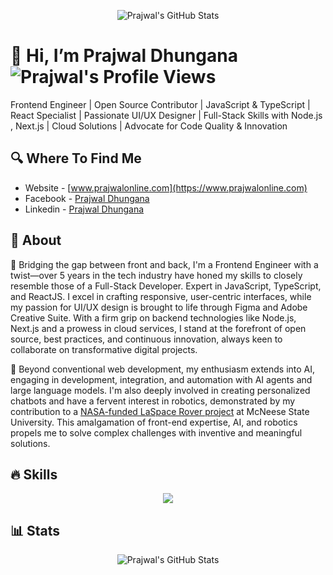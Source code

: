 <p align="center">
   <img align="center" src="https://github-profile-summary-cards.vercel.app/api/cards/profile-details?username=prajwl-dh&theme=algolia" alt="Prajwal's GitHub Stats" />
</p>

# 👋 Hi, I’m Prajwal Dhungana <img align="center" src="https://komarev.com/ghpvc/?username=prajwl-dh&color=green" alt="Prajwal's Profile Views" />

Frontend Engineer | Open Source Contributor | JavaScript & TypeScript | React Specialist | Passionate UI/UX Designer | Full-Stack Skills with Node.js , Next.js | Cloud Solutions | Advocate for Code Quality & Innovation
<br/>

## 🔍 Where To Find Me
- Website - [www.prajwalonline.com](https://www.prajwalonline.com)
- Facebook - [Prajwal Dhungana](https://www.facebook.com/profile.php?id=100086397636416)
- Linkedin - [Prajwal Dhungana](https://www.linkedin.com/in/prajwal-dhungana-214248130/)

## 🤷 About
🚀 Bridging the gap between front and back, I'm a Frontend Engineer with a twist—over 5 years in the tech industry have honed my skills to closely resemble those of a Full-Stack Developer. Expert in JavaScript, TypeScript, and ReactJS. I excel in crafting responsive, user-centric interfaces, while my passion for UI/UX design is brought to life through Figma and Adobe Creative Suite. With a firm grip on backend technologies like Node.js, Next.js and a prowess in cloud services, I stand at the forefront of open source, best practices, and continuous innovation, always keen to collaborate on transformative digital projects.

🤖 Beyond conventional web development, my enthusiasm extends into AI, engaging in development, integration, and automation with AI agents and large language models. I'm also deeply involved in creating personalized chatbots and have a fervent interest in robotics, demonstrated by my contribution to a [NASA-funded LaSpace Rover project](https://youtu.be/quAcbgUL_YU?si=gFHrTBYksIuOxw7w) at McNeese State University. This amalgamation of front-end expertise, AI, and robotics propels me to solve complex challenges with inventive and meaningful solutions.

## 🔥 Skills
<p align="center">
  <a href="https://www.prajwalonline.com/about">
    <img src="https://skillicons.dev/icons?i=html,js,ts,css,tailwind,react,redux,express,nodejs,nextjs,figma,materialui,ps,git,github,postgres,mongodb,sqlite,mysql,firebase,gcp,aws,azure,postman,jest,jquery,php,wordpress,bootstrap,regex,npm,vite,webpack,nginx,docker,go,graphql,jenkins,java,c,py,arduino,opencv,tensorflow,raspberrypi,linux,bash,redhat,vscode,atom,arch,mint,ubuntu,debian,apple,windows" />
  </a>
</p>

## 📊 Stats
<p align="center">
   <img align="center" src="https://github-profile-summary-cards.vercel.app/api/cards/profile-details?username=prajwl-dh&theme=algolia" alt="Prajwal's GitHub Stats" />
</p>

<!---
prajwl-dh/prajwl-dh is a ✨ special ✨ repository because its `README.md` (this file) appears on your GitHub profile.
You can click the Preview link to take a look at your changes.
--->
